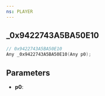 ```yaml
---
ns: PLAYER
---
```

## _0x9422743A5BA50E10

```c
// 0x9422743A5BA50E10
Any _0x9422743A5BA50E10(Any p0);
```

## Parameters
* **p0**:
